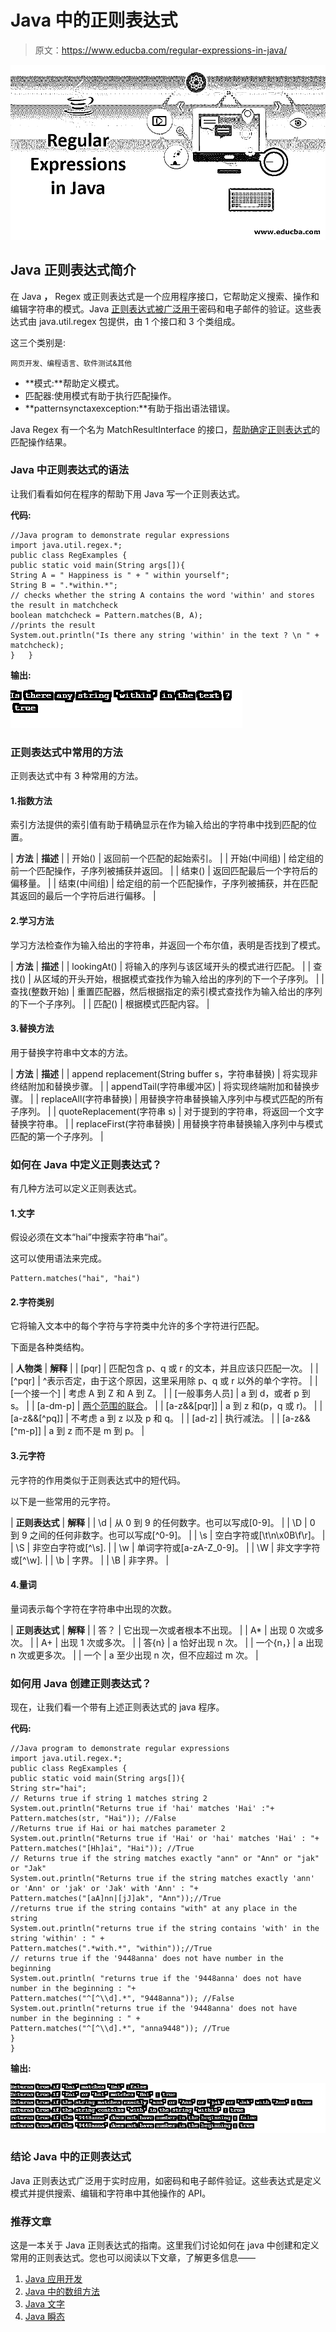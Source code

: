 # Java 中的正则表达式

> 原文：<https://www.educba.com/regular-expressions-in-java/>

![Regular Expressions in Java](img/179117a2fe00aea2fadc5035eb5450fe.png)



## Java 正则表达式简介

在 Java **，** Regex 或正则表达式是一个应用程序接口，它帮助定义搜索、操作和编辑字符串的模式。Java [正则表达式被广泛用于](https://www.educba.com/regular-expression-in-ruby/)密码和电子邮件的验证。这些表达式由 java.util.regex 包提供，由 1 个接口和 3 个类组成。

这三个类别是:

<small>网页开发、编程语言、软件测试&其他</small>

*   **模式:**帮助定义模式。
*   匹配器:使用模式有助于执行匹配操作。
*   **patternsynctaxexception:**有助于指出语法错误。

Java Regex 有一个名为 MatchResultInterface 的接口，[帮助确定正则表达式](https://www.educba.com/regular-expression-in-python/)的匹配操作结果。

### Java 中正则表达式的语法

让我们看看如何在程序的帮助下用 Java 写一个正则表达式。

**代码:**

```
//Java program to demonstrate regular expressions
import java.util.regex.*;
public class RegExamples {
public static void main(String args[]){
String A = " Happiness is " + " within yourself";
String B = ".*within.*";
// checks whether the string A contains the word 'within' and stores the result in matchcheck
boolean matchcheck = Pattern.matches(B, A);
//prints the result
System.out.println("Is there any string 'within' in the text ? \n " + matchcheck);
}   }
```

**输出:**

![Regular Expression in Java 1-1](img/419476c9180cdade9169dba293e2d0d1.png)



### 正则表达式中常用的方法

正则表达式中有 3 种常用的方法。

#### 1.指数方法

索引方法提供的索引值有助于精确显示在作为输入给出的字符串中找到匹配的位置。

| **方法** | **描述** |
| 开始() | 返回前一个匹配的起始索引。 |
| 开始(中间组) | 给定组的前一个匹配操作，子序列被捕获并返回。 |
| 结束() | 返回匹配最后一个字符后的偏移量。 |
| 结束(中间组) | 给定组的前一个匹配操作，子序列被捕获，并在匹配其返回的最后一个字符后进行偏移。 |

#### 2.学习方法

学习方法检查作为输入给出的字符串，并返回一个布尔值，表明是否找到了模式。

| **方法** | **描述** |
| lookingAt() | 将输入的序列与该区域开头的模式进行匹配。 |
| 查找() | 从区域的开头开始，根据模式查找作为输入给出的序列的下一个子序列。 |
| 查找(整数开始) | 重置匹配器，然后根据指定的索引模式查找作为输入给出的序列的下一个子序列。 |
| 匹配() | 根据模式匹配内容。 |

#### 3.替换方法

用于替换字符串中文本的方法。

| **方法** | **描述** |
| append replacement(String buffer s，字符串替换) | 将实现非终结附加和替换步骤。 |
| appendTail(字符串缓冲区) | 将实现终端附加和替换步骤。 |
| replaceAll(字符串替换) | 用替换字符串替换输入序列中与模式匹配的所有子序列。 |
| quoteReplacement(字符串 s) | 对于提到的字符串，将返回一个文字替换字符串。 |
| replaceFirst(字符串替换) | 用替换字符串替换输入序列中与模式匹配的第一个子序列。 |

### 如何在 Java 中定义正则表达式？

有几种方法可以定义正则表达式。

#### 1.文字

假设必须在文本“hai”中搜索字符串“hai”。

这可以使用语法来完成。

```
Pattern.matches("hai", "hai")
```

#### 2.字符类别

它将输入文本中的每个字符与字符类中允许的多个字符进行匹配。

下面是各种类结构。

| **人物类** | **解释** |
| [pqr] | 匹配包含 p、q 或 r 的文本，并且应该只匹配一次。 |
| [^pqr] | ^表示否定，由于这个原因，这里采用除 p、q 或 r 以外的单个字符。 |
| [一个接一个] | 考虑 A 到 Z 和 A 到 Z。 |
| [一般事务人员] | a 到 d，或者 p 到 s。 |
| [a-dm-p] | [两个范围的联合](https://www.educba.com/c-union/)。 |
| [a-z&&[pqr]] | a 到 z 和(p，q 或 r)。 |
| [a-z&&[^pq]] | 不考虑 a 到 z 以及 p 和 q。 |
| [ad-z] | 执行减法。 |
| [a-z&&[^m-p]] | a 到 z 而不是 m 到 p。 |

#### 3.元字符

元字符的作用类似于正则表达式中的短代码。

以下是一些常用的元字符。

| **正则表达式** | **解释** |
| \d | 从 0 到 9 的任何数字。也可以写成[0-9]。 |
| \D | 0 到 9 之间的任何非数字。也可以写成[^0-9]。 |
| \s | 空白字符或[\t\n\x0B\f\r]。 |
| \S | 非空白字符或[^\s]. |
| \w | 单词字符或[a-zA-Z_0-9]。 |
| \W | 非文字字符或[^\w]. |
| \b | 字界。 |
| \B | 非字界。 |

#### 4.量词

量词表示每个字符在字符串中出现的次数。

| **正则表达式** | **解释** |
| 答？ | 它出现一次或者根本不出现。 |
| A* | 出现 0 次或多次。 |
| A+ | 出现 1 次或多次。 |
| 答{n} | a 恰好出现 n 次。 |
| 一个{n，} | a 出现 n 次或更多次。 |
| 一个 | a 至少出现 n 次，但不应超过 m 次。 |

### 如何用 Java 创建正则表达式？

现在，让我们看一个带有上述正则表达式的 java 程序。

**代码:**

```
//Java program to demonstrate regular expressions
import java.util.regex.*;
public class RegExamples {
public static void main(String args[]){
String str="hai";
// Returns true if string 1 matches string 2
System.out.println("Returns true if 'hai' matches 'Hai' :"+
Pattern.matches(str, "Hai")); //False
//Returns true if Hai or hai matches parameter 2
System.out.println("Returns true if 'Hai' or 'hai' matches 'Hai' : "+
Pattern.matches("[Hh]ai", "Hai")); //True
// Returns true if the string matches exactly "ann" or "Ann" or "jak" or "Jak"
System.out.println("Returns true if the string matches exactly 'ann' or 'Ann' or 'jak' or 'Jak' with 'Ann' : "+
Pattern.matches("[aA]nn|[jJ]ak", "Ann"));//True
//returns true if the string contains "with" at any place in the string
System.out.println("returns true if the string contains 'with' in the string 'within' : " +
Pattern.matches(".*with.*", "within"));//True
// returns true if the '9448anna' does not have number in the beginning
System.out.println( "returns true if the '9448anna' does not have number in the beginning : "+
Pattern.matches("^[^\\d].*", "9448anna")); //False
System.out.println("returns true if the '9448anna' does not have number in the beginning : " +
Pattern.matches("^[^\\d].*", "anna9448")); //True
}
}
```

**输出:**

![Regular Expression in Java 1-2](img/99feb2d0dd50148e85e757013e212b28.png)



### 结论 Java 中的正则表达式

Java 正则表达式广泛用于实时应用，如密码和电子邮件验证。这些表达式是定义模式并提供搜索、编辑和字符串中其他操作的 API。

### 推荐文章

这是一本关于 Java 正则表达式的指南。这里我们讨论如何在 java 中创建和定义常用的正则表达式。您也可以阅读以下文章，了解更多信息——

1.  [Java 应用开发](https://www.educba.com/java-app-development/)
2.  [Java 中的数组方法](https://www.educba.com/array-methods-in-java/)
3.  [Java 文字](https://www.educba.com/java-literals/)
4.  [Java 瞬态](https://www.educba.com/java-transient/)





